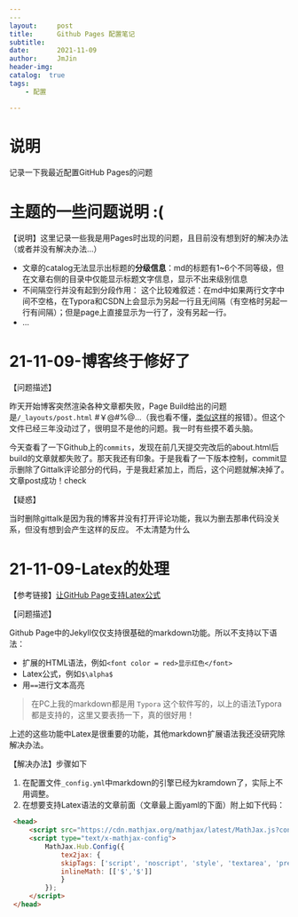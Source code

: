 ```yaml
---
​---
layout:     post
title:      Github Pages 配置笔记
subtitle:   
date:       2021-11-09
author:     JmJin
header-img: 
catalog:  true
tags:
    - 配置

---
```




# 说明

记录一下我最近配置GitHub Pages的问题



# 主题的一些问题说明 :(

【说明】这里记录一些我是用Pages时出现的问题，且目前没有想到好的解决办法（或者并没有解决办法...）

* 文章的catalog无法显示出标题的**分级信息**：md的标题有1~6个不同等级，但在文章右侧的目录中仅能显示标题文字信息，显示不出来级别信息
* 不间隔空行并没有起到分段作用：
  这个比较难叙述：在md中如果两行文字中间不空格，在Typora和CSDN上会显示为另起一行且无间隔（有空格时另起一行有间隔）；但是page上直接显示为一行了，没有另起一行。
* ...



# 21-11-09-博客终于修好了

【问题描述】

昨天开始博客突然渲染各种文章都失败，Page Build给出的问题是`/_layouts/post.html` #￥@#%@...（我也看不懂，[类似这样](https://github.com/TimaxThu/timaxthu.github.io/runs/4137318459)的报错）。但这个文件已经三年没动过了，很明显不是他的问题。我一时有些摸不着头脑。

今天查看了一下Github上的`commits`，发现在前几天提交完改后的about.html后build的文章就都失败了。那天我还有印象。于是我看了一下版本控制，commit显示删除了Gittalk评论部分的代码，于是我赶紧加上，而后，这个问题就解决掉了。文章post成功！check

【疑惑】

当时删除gittalk是因为我的博客并没有打开评论功能，我以为删去那串代码没关系，但没有想到会产生这样的反应。
不太清楚为什么





# 21-11-09-Latex的处理

【参考链接】[让GitHub Page支持Latex公式](https://syz913.github.io/2020/05/28/latex/)

【问题描述】

Github Page中的Jekyll仅仅支持很基础的markdown功能。所以不支持以下语法：

* 扩展的HTML语法，例如`<font color = red>显示红色</font>`
* Latex公式，例如`$\alpha$`
* 用`==`进行文本高亮

> 在PC上我的markdown都是用 `Typora` 这个软件写的，以上的语法Typora都是支持的，这里又要表扬一下，真的很好用！

上述的这些功能中Latex是很重要的功能，其他markdown扩展语法我还没研究除解决办法。

【解决办法】步骤如下

1. 在配置文件`_config.yml`中markdown的引擎已经为kramdown了，实际上不用调整。
2. 在想要支持Latex语法的文章前面（文章最上面yaml的下面）附上如下代码：

```html
 <head>
     <script src="https://cdn.mathjax.org/mathjax/latest/MathJax.js?config=TeX-AMS-MML_HTMLorMML" type="text/javascript"></script>
     <script type="text/x-mathjax-config">
         MathJax.Hub.Config({
             tex2jax: {
             skipTags: ['script', 'noscript', 'style', 'textarea', 'pre'],
             inlineMath: [['$','$']]
             }
         });
     </script>
 </head>
```

